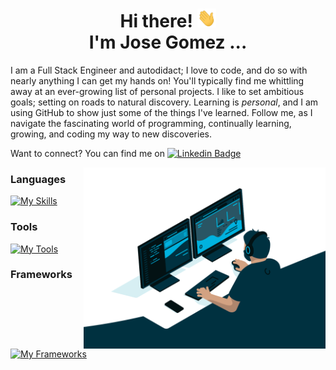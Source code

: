 <!--
**jgome284/jgome284** is a ✨ _special_ ✨ repository because its `README.md` (this file) appears on your GitHub profile.
-->

<h1 align="center">Hi there! <img src="./Hi.gif" width="30px" height="30px"> <br> I'm Jose Gomez ... </h1>

I am a Full Stack Engineer and autodidact; I love to code, and do so with nearly anything I can get my hands on!  You'll typically find me whittling away at an ever-growing list of personal projects.  I like to set ambitious goals; setting on roads to natural discovery.  Learning is *personal*, and I am using GitHub to show just some of the things I've learned.  Follow me, as I navigate the fascinating world of programming, continually learning, growing, and coding my way to new discoveries.

Want to connect? You can find me on [![Linkedin Badge](https://img.shields.io/badge/LinkedIn-0077B5?style=plastic&logo=linkedin&logoColor=white)](https://www.linkedin.com/in/jose-miguel-gomez-03ba16129/)

<img  src="./coding.gif" height="290px" align="right" />

### Languages

[![My Skills](https://skillicons.dev/icons?i=python,js,ts,html,css,cpp&perline=6)](https://skillicons.dev)

### Tools
[![My Tools](https://skillicons.dev/icons?i=docker,vscode,windows,linux,ubuntu,bash,md,git,github,gitlab,postman,figma,raspberrypi,arduino&perline=7)](https://skillicons.dev)

### Frameworks
[![My Frameworks](https://skillicons.dev/icons?i=nextjs,tailwind,prisma,postgres,flask,scikitlearn,tensorflow,regex,react,redux,nodejs,npm,deno,redis,mongodb,sqlite,&perline=8)](https://skillicons.dev)

